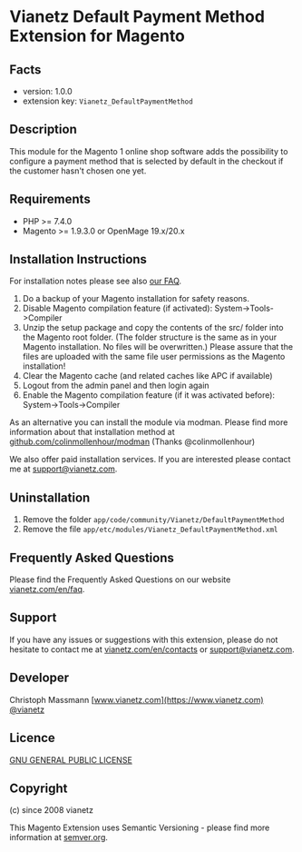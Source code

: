 Vianetz Default Payment Method Extension for Magento
====================================================

Facts
-----
- version: 1.0.0
- extension key: `Vianetz_DefaultPaymentMethod`

Description
-----------
This module for the Magento 1 online shop software adds the possibility to configure a payment method
that is selected by default in the checkout if the customer hasn't chosen one yet.

Requirements
------------
- PHP >= 7.4.0
- Magento >= 1.9.3.0 or OpenMage 19.x/20.x

Installation Instructions
-------------------------
For installation notes please see also [our FAQ](https://www.vianetz.com/en/faq/how-to-install-the-magento-extension.html).

1. Do a backup of your Magento installation for safety reasons.
2. Disable Magento compilation feature (if activated): System->Tools->Compiler
3. Unzip the setup package and copy the contents of the src/ folder into the Magento root folder. (The folder structure
   is the same as in your Magento installation. No files will be overwritten.)
   Please assure that the files are uploaded with the same file user permissions as the Magento installation!
4. Clear the Magento cache (and related caches like APC if available)
5. Logout from the admin panel and then login again
6. Enable the Magento compilation feature (if it was activated before): System->Tools->Compiler

As an alternative you can install the module via modman.
Please find more information about that installation method at [github.com/colinmollenhour/modman](https://github.com/colinmollenhour/modman)
(Thanks @colinmollenhour)

We also offer paid installation services. If you are interested please contact me at [support@vianetz.com](mailto:support@vianetz.com).

Uninstallation
--------------
1. Remove the folder `app/code/community/Vianetz/DefaultPaymentMethod`
2. Remove the file `app/etc/modules/Vianetz_DefaultPaymentMethod.xml`

Frequently Asked Questions
--------------------------
Please find the Frequently Asked Questions on our website [vianetz.com/en/faq](https://www.vianetz.com/en/faq).

Support
-------
If you have any issues or suggestions with this extension, please do not hesitate to
contact me at [vianetz.com/en/contacts](https://www.vianetz.com/en/contacts) or [support@vianetz.com](mailto:support@vianetz.com).

Developer
---------
Christoph Massmann
[www.vianetz.com](https://www.vianetz.com)
[@vianetz](https://twitter.com/vianetz)

Licence
-------
[GNU GENERAL PUBLIC LICENSE](http://www.gnu.org/licenses/gpl-2.0.txt)

Copyright
---------
(c) since 2008 vianetz

This Magento Extension uses Semantic Versioning - please find more information at [semver.org](http://semver.org).
